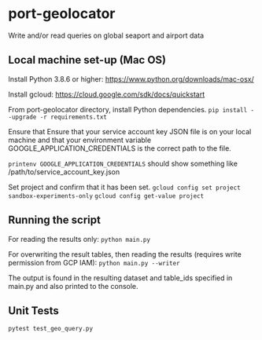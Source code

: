 # port-geolocator
Write and/or read queries on global seaport and airport data

## Local machine set-up (Mac OS)
Install Python 3.8.6 or higher: https://www.python.org/downloads/mac-osx/

Install gcloud: https://cloud.google.com/sdk/docs/quickstart

From port-geolocator directory, install Python dependencies.
`pip install --upgrade -r requirements.txt`

Ensure that 
Ensure that your service account key JSON file is on your local machine and that your environment variable GOOGLE_APPLICATION_CREDENTIALS is the correct path to the file.

`printenv GOOGLE_APPLICATION_CREDENTIALS`
should show something like /path/to/service_account_key.json

Set project and confirm that it has been set.
`gcloud config set project sandbox-experiments-only`
`gcloud config get-value project` 

## Running the script
For reading the results only:
`python main.py`

For overwriting the result tables, then reading the results (requires write permission from GCP IAM):
`python main.py --writer`

The output is found in the resulting dataset and table_ids specified in main.py and also printed to the console.

## Unit Tests
`pytest test_geo_query.py`